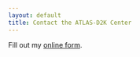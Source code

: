 ```yaml
---
layout: default
title: Contact the ATLAS-D2K Center
---
```


<div id="wufoo-qck0t17132jl85" style="margin-bottom: 50px;"> Fill out my <a href="https://isrd.wufoo.com/forms/qck0t17132jl85">online form</a>. </div> <script type="text/javascript"> var qck0t17132jl85; (function(d, t) { var s = d.createElement(t), options = { 'userName':'isrd', 'formHash':'qck0t17132jl85', 'autoResize':true, 'height':'557', 'async':true, 'host':'wufoo.com', 'header':'hide', 'ssl':true }; s.src = ('https:' == d.location.protocol ?'https://':'http://') + 'secure.wufoo.com/scripts/embed/form.js'; s.onload = s.onreadystatechange = function() { var rs = this.readyState; if (rs) if (rs != 'complete') if (rs != 'loaded') return; try { qck0t17132jl85 = new WufooForm(); qck0t17132jl85.initialize(options); qck0t17132jl85.display(); } catch (e) { } }; var scr = d.getElementsByTagName(t)[0], par = scr.parentNode; par.insertBefore(s, scr); })(document, 'script'); </script>
